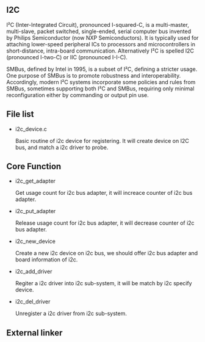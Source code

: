 I2C
-------------------------------------------------

I²C (Inter-Integrated Circuit), pronounced I-squared-C, is a multi-master, multi-slave, packet 
switched, single-ended, serial computer bus invented by Philips Semiconductor (now NXP 
Semiconductors). It is typically used for attaching lower-speed peripheral ICs to processors and 
microcontrollers in short-distance, intra-board communication. Alternatively I²C is spelled 
I2C (pronounced I-two-C) or IIC (pronounced I-I-C).

SMBus, defined by Intel in 1995, is a subset of I²C, defining a stricter usage. One purpose of 
SMBus is to promote robustness and interoperability. Accordingly, modern I²C systems incorporate 
some policies and rules from SMBus, sometimes supporting both I²C and SMBus, requiring only minimal
 reconfiguration either by commanding or output pin use.

## File list

  * i2c_device.c

    Basic routine of i2c device for registering. It will create device on I2C bus, and match a 
    i2c driver to probe.

## Core Function

  * i2c_get_adapter

    Get usage count for i2c bus adapter, it will increace counter of i2c bus adapter.

  * i2c_put_adapter

    Release usage count for i2c bus adapter, it will decrease counter of i2c bus adapter.

  * i2c_new_device

    Create a new i2c device on i2c bus, we should offer i2c bus adapter and board information 
    of i2c.

  * i2c_add_driver

    Regiter a i2c driver into i2c sub-system, it will be match by i2c specify device.

  * i2c_del_driver

    Unregister a i2c driver from i2c sub-system. 

## External linker

